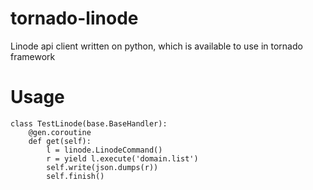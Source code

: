 # tornado-linode
Linode api client written on python, which is available to use in tornado framework

# Usage

```
class TestLinode(base.BaseHandler):
    @gen.coroutine
    def get(self):
        l = linode.LinodeCommand()
        r = yield l.execute('domain.list')
        self.write(json.dumps(r))
        self.finish()
```
